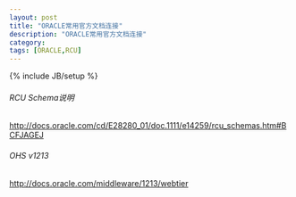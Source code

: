 ```yaml
---
layout: post
title: "ORACLE常用官方文档连接"
description: "ORACLE常用官方文档连接"
category: 
tags: [ORACLE,RCU]
---
```

{% include JB/setup %}

###### RCU Schema说明
http://docs.oracle.com/cd/E28280_01/doc.1111/e14259/rcu_schemas.htm#BCFJAGEJ

###### OHS v1213
http://docs.oracle.com/middleware/1213/webtier
